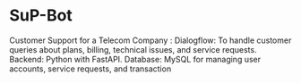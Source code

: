 # SuP-Bot
Customer Support for a Telecom Company : Dialogflow: To handle customer queries about plans, billing, technical issues, and service requests. Backend: Python with FastAPI. Database: MySQL for managing user accounts, service requests, and transaction 
